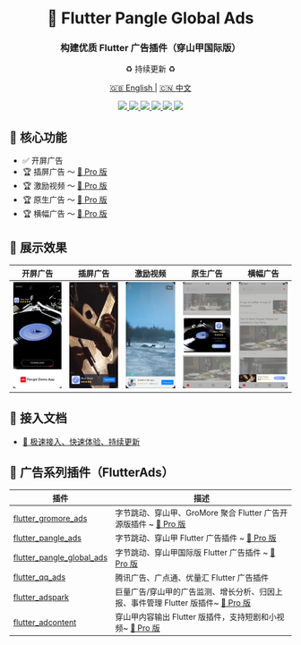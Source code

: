 <h1 align="center">📱 Flutter Pangle Global Ads</h1>
<h3 align="center">构建优质 Flutter 广告插件（穿山甲国际版）</h3>
<p align="center">♻️ 持续更新 ♻️</p>

<p align="center">
<a href="https://github.com/FlutterAds/flutter_pangle_global_ads/blob/main/README.md">🇬🇧 English </a> | <a href="https://github.com/FlutterAds/flutter_pangle_global_ads/blob/main/README_zh.md"> 🇨🇳 中文 </a>
</p>

<p align="center">
<a href="https://pub.dev/packages/flutter_pangle_global_ads">
<img src="https://img.shields.io/pub/v/flutter_pangle_global_ads?logo=dart"/>
<img src="https://img.shields.io/badge/OS-iOS%20%7C%20Android-blue?logo=preact"/>
</a>
<a href="https://github.com/FlutterAds/flutter_pangle_global_ads">
<img src="https://github.com/FlutterAds/flutter_pangle_global_ads/actions/workflows/flutter.yml/badge.svg">
<img src=https://img.shields.io/github/stars/FlutterAds/flutter_pangle_global_ads?color=brightgreen>
</a>
<a href="https://global.flutterads.top/">
<img src="https://img.shields.io/badge/Pro-v2.0.0-success?logo=flutter&logoColor=FFD700"/>
<a href="https://global.flutterads.top/">
<img src="https://img.shields.io/badge/Site-FlutterAds-success?logo=webtrees&logoColor=FFD700"/>
</a>
</p>

## 🚀 核心功能

- ✅ 开屏广告
- 🏆 插屏广告 ～ [🚀 Pro 版](https://global.flutterads.top/)
- 🏆 激励视频 ～ [🚀 Pro 版](https://global.flutterads.top/)
- 🏆 原生广告 ～ [🚀 Pro 版](https://global.flutterads.top/)
- 🏆 横幅广告 ～ [🚀 Pro 版](https://global.flutterads.top/)

## 🎯 展示效果

| 开屏广告 | 插屏广告 | 激励视频 | 原生广告 | 横幅广告 |
| :----: | :----: | :----: | :----: | :----: |
| ![](https://raw.githubusercontent.com/FlutterAds/flutter_pangle_global_ads/refs/heads/main/example/images/open.webp) | ![](https://raw.githubusercontent.com/FlutterAds/flutter_pangle_global_ads/refs/heads/main/example/images/insert.webp) | ![](https://raw.githubusercontent.com/FlutterAds/flutter_pangle_global_ads/refs/heads/main/example/images/reward.webp) | ![](https://raw.githubusercontent.com/FlutterAds/flutter_pangle_global_ads/refs/heads/main/example/images/feed.webp) | ![](https://raw.githubusercontent.com/FlutterAds/flutter_pangle_global_ads/refs/heads/main/example/images/banner.webp) |


## 📃 接入文档

- [ 🎯 极速接入、快速体验、持续更新](https://global.flutterads.top/)


## 📌 广告系列插件（FlutterAds）
|插件|描述|
|-|-|
|[flutter_gromore_ads](https://github.com/FlutterAds/flutter_gromore_ads)|字节跳动、穿山甲、GroMore 聚合 Flutter 广告开源版插件 ~ [🚀 Pro 版](https://flutterads.top/)|
|[flutter_pangle_ads](https://github.com/FlutterAds/flutter_pangle_ads)|字节跳动、穿山甲 Flutter 广告插件 ~ [🚀 Pro 版](https://flutterads.top/)|
|[flutter_pangle_global_ads](https://github.com/FlutterAds/flutter_pangle_global_ads)|字节跳动、穿山甲国际版 Flutter 广告插件 ~ [🚀 Pro 版](https://global.flutterads.top/)|
|[flutter_qq_ads](https://github.com/FlutterAds/flutter_qq_ads)|腾讯广告、广点通、优量汇 Flutter 广告插件|
|[flutter_adspark](https://github.com/FlutterAds/flutter_adspark)|巨量广告/穿山甲的广告监测、增长分析、归因上报、事件管理 Flutter 版插件~ [🚀 Pro 版](https://flutterads.top/)|
|[flutter_adcontent](https://github.com/FlutterAds/flutter_adcontent)|穿山甲内容输出 Flutter 版插件，支持短剧和小视频~ [🚀 Pro 版](https://flutterads.top/)|
